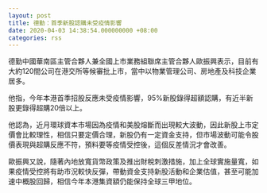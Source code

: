 ```yaml
---
layout: post
title: 德勤：首季新股認購未受疫情影響
date: 2020-04-03 14:38:54.000000000 +08:00
categories: rss
---
```


德勤中國華南區主管合夥人兼全國上市業務組聯席主管合夥人歐振興表示，目前有大約120間公司在港交所等候審批上市，當中以物業管理公司、房地產及科技企業居多。

他指，今年本港首季招股反應未受疫情影響，95%新股錄得超額認購，有近半新股更錄得超購20倍以上。

他認為，近月環球資本市場因為疫情和美股熔斷而出現較大波動，因此新股上市定價會比較理性，相信只要定價合理，新股仍有一定資金支持，但市場波動可能令股價表現與超購反應不符，預料要等疫情受控後，這個反差情況才會改善。

歐振興又說，隨著內地放寬貨幣政策及推出財稅刺激措施，加上全球實施量寬，如果疫情受控將有助市況較快反彈，帶動資金支持新股活動和企業估值，甚至可能加速中概股回歸，相信今年本港集資額仍能保持全球三甲地位。
